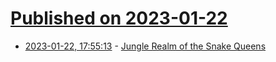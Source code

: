 # [Published on 2023-01-22](index.md)

* [2023-01-22, 17:55:13](https://news.ycombinator.com/item?id=34480158) - [Jungle Realm of the Snake Queens](https://www.archaeology.org/issues/494-2301/features/11025-maya-snake-queens)
